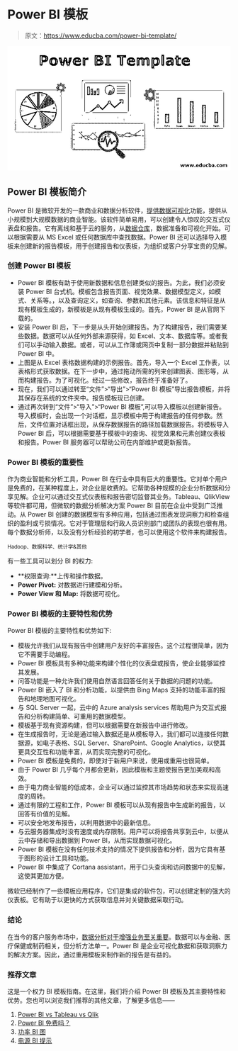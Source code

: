 # Power BI 模板

> 原文：<https://www.educba.com/power-bi-template/>

![Power BI Template](img/ae4a36097144be4c1c137750877c2be3.png)



## Power BI 模板简介

Power BI 是微软开发的一款商业和数据分析软件，[提供数据可视化](https://www.educba.com/what-is-data-visualization/)功能，提供从小规模到大规模数据的商业智能。该软件简单易用，可以创建令人惊叹的交互式仪表盘和报告。它有离线和基于云的服务，从[数据仓库](https://www.educba.com/what-is-data-warehouse/)，数据准备和可视化开始。可以根据需要从 MS Excel 或任何数据库中查找数据。Power BI 还可以选择导入模板来创建新的报告模板，用于创建报告和仪表板，为组织或客户分享宝贵的见解。

### 创建 Power BI 模板

*   Power BI 模板有助于使用新数据和信息创建类似的报告。为此，我们必须安装 Power BI 台式机。模板包含报告页面、视觉效果、数据模型定义，如模式、关系等。，以及查询定义，如查询、参数和其他元素。该信息和特征是从现有模板生成的，新模板是从现有模板生成的。首先，Power BI 是从官网下载的。
*   安装 Power BI 后，下一步是从头开始创建报告。为了构建报告，我们需要某些数据。数据可以从任何外部来源获得，如 Excel、文本、数据库等。或者我们可以手动输入数据。或者，可以从工作簿或网页中复制一部分数据并粘贴到 Power BI 中。
*   上图是从 Excel 表格数据构建的示例报告。首先，导入一个 Excel 工作表，以表格形式获取数据。在下一步中，通过拖动所需的列来创建图表、图形等，从而构建报告。为了可视化。经过一些修改，报告终于准备好了。
*   现在，我们可以通过转至“文件”>“导出”>“Power BI 模板”导出报告模板，并将其保存在系统的文件夹中。报告模板现已创建。
*   通过再次转到“文件”>“导入”>“Power BI 模板”,可以导入模板以创建新报告。导入模板时，会出现一个对话框，显示模板中用于构建报告的任何参数。然后，文件位置对话框出现，从保存数据报告的路径加载数据报告。将模板导入 Power BI 后，可以根据需要基于模板中的查询、视觉效果和元素创建仪表板和报告。Power BI 服务器可以帮助公司在内部维护或更新报告。

### Power BI 模板的重要性

作为商业智能和分析工具，Power BI 在行业中具有巨大的重要性。它对单个用户是免费的，在某种程度上，对企业是收费的。它帮助各种规模的企业分析数据和分享见解。企业可以通过交互式仪表板和报告密切监督其业务。Tableau、QlikView 等软件都可用，但微软的数据分析解决方案 Power BI 目前在企业中受到广泛推动。从 Power BI 创建的数据模型有多种应用，包括通过图表发现洞察力和检查组织的盈利或亏损情况。它对于管理层和行政人员识别部门或团队的表现也很有用。每个数据分析师，以及没有分析经验的初学者，也可以使用这个软件来构建报告。

<small>Hadoop、数据科学、统计学&其他</small>

有一些工具可以划分 BI 的权力:

*   **权限查询:**上传和操作数据。
*   **Power Pivot:** 对数据进行建模和分析。
*   **Power View 和 Map:** 将数据可视化。

### Power BI 模板的主要特性和优势

Power BI 模板的主要特性和优势如下:

*   模板允许我们从现有报告中创建用户友好的丰富报告。这个过程很简单，因为它不需要手动编程。
*   Power BI 模板具有多种功能来构建个性化的仪表盘或报告，使企业能够监控其发展。
*   问答功能是一种允许我们使用自然语言回答任何关于数据的问题的功能。
*   Power BI 嵌入了 BI 和分析功能，以提供由 Bing Maps 支持的功能丰富的报告和地理地图可视化。
*   与 SQL Server 一起，云中的 Azure analysis services 帮助用户为交互式报告和分析构建简单、可重用的数据模型。
*   模板基于现有资源构建，但可以根据需要在新报告中进行修改。
*   在生成报告时，无论是通过输入数据还是从模板导入，我们都可以连接任何数据源，如电子表格、SQL Server、SharePoint、Google Analytics，以使其更具交互性和功能丰富，从而实现完整的可视化。
*   Power BI 模板是免费的，即使对于新用户来说，使用或重用也很简单。
*   由于 Power BI 几乎每个月都会更新，因此模板和主题使报告更加美观和高效。
*   由于电力商业智能的低成本，企业可以通过监控其市场趋势和状态来实现高速度的周转。
*   通过有限的工程和工作，Power BI 模板可以从现有报告中生成新的报告，以回答有价值的见解。
*   可以安全地发布报告，以利用数据中的最新信息。
*   与云服务器集成时没有速度或内存限制。用户可以将报告共享到云中，以便从云中存储和导出数据到 Power BI，从而实现数据可视化。
*   Power BI 模板在没有任何技术支持的情况下提供报告和分析，因为它具有基于图形的设计工具和功能。
*   Power BI 中集成了 Cortana assistant，用于口头查询和访问数据中的见解，这使其更加方便。

微软已经制作了一些模板应用程序，它们是集成的软件包，可以创建定制的强大的仪表板。它有助于以更快的方式获取信息并对关键数据采取行动。

### 结论

在当今的客户服务市场中，[数据分析对于增强业务至关重要](https://www.educba.com/what-is-data-analytics/)。数据可以与金融、医疗保健或制药相关，但分析方法单一。Power BI 是企业可视化数据和获取洞察力的解决方案。因此，通过重用模板来制作新的报告是有益的。

### 推荐文章

这是一个权力 BI 模板指南。在这里，我们将介绍 Power BI 模板及其主要特性和优势。您也可以浏览我们推荐的其他文章，了解更多信息——

1.  [Power BI vs Tableau vs Qlik](https://www.educba.com/power-bi-vs-tableau-vs-qlik/)
2.  [Power BI 免费吗？](https://www.educba.com/is-power-bi-free/)
3.  [功率 BI 图](https://www.educba.com/power-bi-maps/)
4.  [电源 BI 提示](https://www.educba.com/power-bi-tooltips/)





